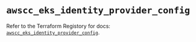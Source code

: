 # `awscc_eks_identity_provider_config`

Refer to the Terraform Registory for docs: [`awscc_eks_identity_provider_config`](https://registry.terraform.io/providers/hashicorp/awscc/0.70.0/docs/resources/eks_identity_provider_config).
